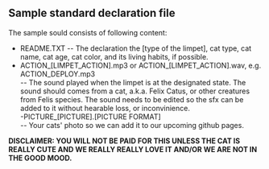 ## Sample standard declaration file

The sample sould consists of following content:  
- README.TXT    --  The declaration the [type of the limpet], cat type, cat name, cat age, cat color, and its living habits, if possible.  
- ACTION_[LIMPET_ACTION].mp3 or ACTION_[LIMPET_ACTION].wav, e.g. ACTION_DEPLOY.mp3  
-- The sound played when the limpet is at the designated state. The sound should comes from a cat, a.k.a. Felix Catus, or other creatures from Felis species. The sound needs to be edited so the sfx can be added to it without hearable loss, or inconvinience.  
-PICTURE_[PICTURE].[PICTURE FORMAT]  
-- Your cats' photo so we can add it to our upcoming github pages.  

**DISCLAIMER: YOU WILL NOT BE PAID FOR THIS UNLESS THE CAT IS REALLY CUTE AND WE REALLY REALLY LOVE IT AND/OR WE ARE NOT IN THE GOOD MOOD.**
